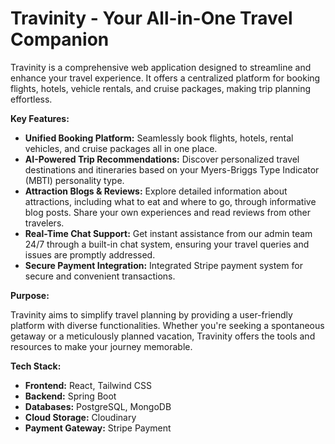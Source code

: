 # Travinity - Your All-in-One Travel Companion

Travinity is a comprehensive web application designed to streamline and enhance your travel experience. It offers a centralized platform for booking flights, hotels, vehicle rentals, and cruise packages, making trip planning effortless.

**Key Features:**

* **Unified Booking Platform:** Seamlessly book flights, hotels, rental vehicles, and cruise packages all in one place.
* **AI-Powered Trip Recommendations:** Discover personalized travel destinations and itineraries based on your Myers-Briggs Type Indicator (MBTI) personality type.
* **Attraction Blogs & Reviews:** Explore detailed information about attractions, including what to eat and where to go, through informative blog posts. Share your own experiences and read reviews from other travelers.
* **Real-Time Chat Support:** Get instant assistance from our admin team 24/7 through a built-in chat system, ensuring your travel queries and issues are promptly addressed.
* **Secure Payment Integration:** Integrated Stripe payment system for secure and convenient transactions.

**Purpose:**

Travinity aims to simplify travel planning by providing a user-friendly platform with diverse functionalities. Whether you're seeking a spontaneous getaway or a meticulously planned vacation, Travinity offers the tools and resources to make your journey memorable.

**Tech Stack:**

* **Frontend:** React, Tailwind CSS
* **Backend:** Spring Boot
* **Databases:** PostgreSQL, MongoDB
* **Cloud Storage:** Cloudinary
* **Payment Gateway:** Stripe Payment
